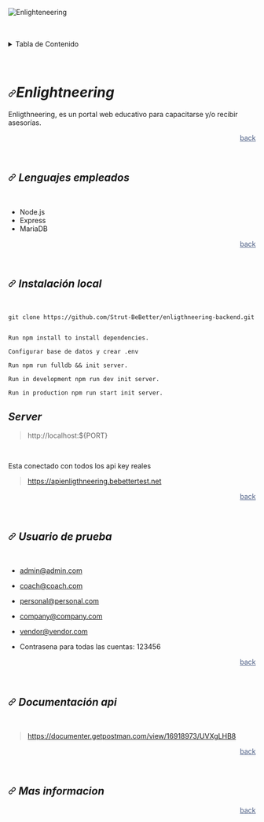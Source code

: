 ![Enlighteneering](https://www.devenli.bebettertest.net/assets/logo.png)

<br>
<br>
   <details>
  <summary href="#menu" id="menu">Tabla de Contenido</summary>
  <ul>
    <li class="content">
      <a href="#Simustream" class="content">¿Que es Enlighteneering?</a>
    </li>
    <li class="content">
      <a href="#Lenguajes-empleados" class="content">Lenguajes empleados</a>
    </li>
    <li class="content"><a href="#Local-Installation" class="content">Instalación local</a></li>
    <li class="content"><a href="#Link-de-prueba" class="content">Link de prueba</a></li>
    <li class="content"><a href="#Usuario-de-prueba" class="content">Usuarios de prueba</a></li>
    <li class="content"><a href="#Documentacion-api" class="content">Documentación api</a></li>
    <li class="content"><a href="#Mas-informacion" class="content">Mas información</a></li>
  </ul>
</details>
<br>
<br>

# <a id="Simustream" class="anchor" aria-hidden="true" href="#Simustream"><svg class="octicon octicon-link" viewBox="0 0 16 16" version="1.1" width="16" height="16" aria-hidden="true"><path fill-rule="evenodd" d="M7.775 3.275a.75.75 0 001.06 1.06l1.25-1.25a2 2 0 112.83 2.83l-2.5 2.5a2 2 0 01-2.83 0 .75.75 0 00-1.06 1.06 3.5 3.5 0 004.95 0l2.5-2.5a3.5 3.5 0 00-4.95-4.95l-1.25 1.25zm-4.69 9.64a2 2 0 010-2.83l2.5-2.5a2 2 0 012.83 0 .75.75 0 001.06-1.06 3.5 3.5 0 00-4.95 0l-2.5 2.5a3.5 3.5 0 004.95 4.95l1.25-1.25a.75.75 0 00-1.06-1.06l-1.25 1.25a2 2 0 01-2.83 0z"></path></svg></a>**_Enlightneering_**

Enligthneering, es un portal web educativo para capacitarse y/o recibir asesorías.   

<p class="back"><a href="#menu" class="back" >back</a></p>

<br>

## <a id="Lenguajes-empleados" class="anchor" aria-hidden="true" href="#Lenguajes-empleados"><svg class="octicon octicon-link" viewBox="0 0 16 16" version="1.1" width="16" height="16" aria-hidden="true"><path fill-rule="evenodd" d="M7.775 3.275a.75.75 0 001.06 1.06l1.25-1.25a2 2 0 112.83 2.83l-2.5 2.5a2 2 0 01-2.83 0 .75.75 0 00-1.06 1.06 3.5 3.5 0 004.95 0l2.5-2.5a3.5 3.5 0 00-4.95-4.95l-1.25 1.25zm-4.69 9.64a2 2 0 010-2.83l2.5-2.5a2 2 0 012.83 0 .75.75 0 001.06-1.06 3.5 3.5 0 00-4.95 0l-2.5 2.5a3.5 3.5 0 004.95 4.95l1.25-1.25a.75.75 0 00-1.06-1.06l-1.25 1.25a2 2 0 01-2.83 0z"></path></svg></a> **_Lenguajes empleados_**

<br>

* Node.js 
* Express      
* MariaDB   
      
<p class="back"><a href="#menu" class="back" >back</a></p>

<br>

## <a id="Local-Installation" class="anchor" aria-hidden="true" href="#Local-Installation"><svg class="octicon octicon-link" viewBox="0 0 16 16" version="1.1" width="16" height="16" aria-hidden="true"><path fill-rule="evenodd" d="M7.775 3.275a.75.75 0 001.06 1.06l1.25-1.25a2 2 0 112.83 2.83l-2.5 2.5a2 2 0 01-2.83 0 .75.75 0 00-1.06 1.06 3.5 3.5 0 004.95 0l2.5-2.5a3.5 3.5 0 00-4.95-4.95l-1.25 1.25zm-4.69 9.64a2 2 0 010-2.83l2.5-2.5a2 2 0 012.83 0 .75.75 0 001.06-1.06 3.5 3.5 0 00-4.95 0l-2.5 2.5a3.5 3.5 0 004.95 4.95l1.25-1.25a.75.75 0 00-1.06-1.06l-1.25 1.25a2 2 0 01-2.83 0z"></path></svg></a> **_Instalación local_** 

<br>

``` 
git clone https://github.com/Strut-BeBetter/enligthneering-backend.git


``` 
```
Run npm install to install dependencies.
```     
```
Configurar base de datos y crear .env
 ```
```
Run npm run fulldb && init server.
```
```
Run in development npm run dev init server.
```
```
Run in production npm run start init server.
```

   
  


   ## **_Server_** 

>http://localhost:${PORT}

<br>

 Esta conectado con todos los api key reales 

> https://apienligthneering.bebettertest.net 


<p class="back"><a href="#menu" class="back" >back</a></p>


<br>


## <a id="Usuario-de-prueba" class="anchor" aria-hidden="true" href="#Usuario-de-prueba"><svg class="octicon octicon-link" viewBox="0 0 16 16" version="1.1" width="16" height="16" aria-hidden="true"><path fill-rule="evenodd" d="M7.775 3.275a.75.75 0 001.06 1.06l1.25-1.25a2 2 0 112.83 2.83l-2.5 2.5a2 2 0 01-2.83 0 .75.75 0 00-1.06 1.06 3.5 3.5 0 004.95 0l2.5-2.5a3.5 3.5 0 00-4.95-4.95l-1.25 1.25zm-4.69 9.64a2 2 0 010-2.83l2.5-2.5a2 2 0 012.83 0 .75.75 0 001.06-1.06 3.5 3.5 0 00-4.95 0l-2.5 2.5a3.5 3.5 0 004.95 4.95l1.25-1.25a.75.75 0 00-1.06-1.06l-1.25 1.25a2 2 0 01-2.83 0z"></path></svg></a> **_Usuario de prueba_**
<br>

* admin@admin.com 
* coach@coach.com 
* personal@personal.com 
* company@company.com
*  vendor@vendor.com

* Contrasena para todas las cuentas: 123456


<p class="back"><a href="#menu" class="back" >back</a></p>


<br>


## <a id="Documentacion-api" class="anchor" aria-hidden="true" href="#Documentacion-api"><svg class="octicon octicon-link" viewBox="0 0 16 16" version="1.1" width="16" height="16" aria-hidden="true"><path fill-rule="evenodd" d="M7.775 3.275a.75.75 0 001.06 1.06l1.25-1.25a2 2 0 112.83 2.83l-2.5 2.5a2 2 0 01-2.83 0 .75.75 0 00-1.06 1.06 3.5 3.5 0 004.95 0l2.5-2.5a3.5 3.5 0 00-4.95-4.95l-1.25 1.25zm-4.69 9.64a2 2 0 010-2.83l2.5-2.5a2 2 0 012.83 0 .75.75 0 001.06-1.06 3.5 3.5 0 00-4.95 0l-2.5 2.5a3.5 3.5 0 004.95 4.95l1.25-1.25a.75.75 0 00-1.06-1.06l-1.25 1.25a2 2 0 01-2.83 0z"></path></svg></a> **_Documentación api_**

<br>

> https://documenter.getpostman.com/view/16918973/UVXgLHB8
<p class="back"><a href="#menu" class="back" >back</a></p>

<br>

## <a id="Mas-informacion" class="anchor" aria-hidden="true" href="#Mas-informacion"><svg class="octicon octicon-link" viewBox="0 0 16 16" version="1.1" width="16" height="16" aria-hidden="true"><path fill-rule="evenodd" d="M7.775 3.275a.75.75 0 001.06 1.06l1.25-1.25a2 2 0 112.83 2.83l-2.5 2.5a2 2 0 01-2.83 0 .75.75 0 00-1.06 1.06 3.5 3.5 0 004.95 0l2.5-2.5a3.5 3.5 0 00-4.95-4.95l-1.25 1.25zm-4.69 9.64a2 2 0 010-2.83l2.5-2.5a2 2 0 012.83 0 .75.75 0 001.06-1.06 3.5 3.5 0 00-4.95 0l-2.5 2.5a3.5 3.5 0 004.95 4.95l1.25-1.25a.75.75 0 00-1.06-1.06l-1.25 1.25a2 2 0 01-2.83 0z"></path></svg></a> **_Mas informacion_**

>

<p class="back"><a href="#menu" class="back" >back</a></p>
<br>

<STYLE >

.content { color: #4B5D84;  ; font-size:110% ; text-decoration: none;}

.content :hover { color:black; font-size:110%; border-bottom: 2px, red; text-decoration: none;  border-right: 5px solid #4B5D84}  

.title {color:black; font-size:20px}

.back {color:#4B5D84; text-align:	right;}

.back :hover{color:black; text-decoration:none}

</STYLE>
